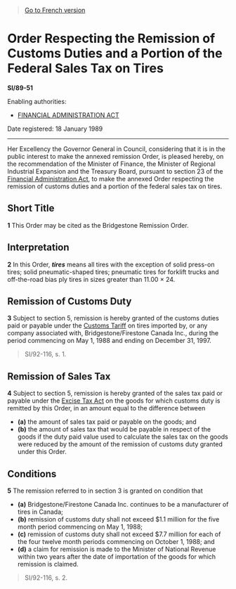 > [Go to French version](/fr/Règlements/Textes%20réglementaires/89/51.md)

# Order Respecting the Remission of Customs Duties and a Portion of the Federal Sales Tax on Tires

**SI/89-51**

Enabling authorities: 
- [FINANCIAL ADMINISTRATION ACT](/en/Acts/Revised%20Statutes%20of%20Canada/F/F-11.md)

Date registered: 18 January 1989

----------

Her Excellency the Governor General in Council, considering that it is in the public interest to make the annexed remission Order, is pleased hereby, on the recommendation of the Minister of Finance, the Minister of Regional Industrial Expansion and the Treasury Board, pursuant to section 23 of the [Financial Administration Act](/en/Acts/Revised%20Statutes%20of%20Canada/F/F-11.md), to make the annexed Order respecting the remission of customs duties and a portion of the federal sales tax on tires.




## Short Title


**1** This Order may be cited as the Bridgestone Remission Order.




## Interpretation


**2** In this Order, ***tires*** means all tires with the exception of solid press-on tires; solid pneumatic-shaped tires; pneumatic tires for forklift trucks and off-the-road bias ply tires in sizes greater than 11.00 × 24.




## Remission of Customs Duty


**3** Subject to section 5, remission is hereby granted of the customs duties paid or payable under the [Customs Tariff](/en/Acts/Statutes%20of%20Canada/1997/c.%2036.md) on tires imported by, or any company associated with, Bridgestone/Firestone Canada Inc., during the period commencing on May 1, 1988 and ending on December 31, 1997.
> SI/92-116, s. 1.





## Remission of Sales Tax


**4** Subject to section 5, remission is hereby granted of the sales tax paid or payable under the [Excise Tax Act](/en/Acts/Revised%20Statutes%20of%20Canada/E/E-15.md) on the goods for which customs duty is remitted by this Order, in an amount equal to the difference between
- **(a)** the amount of sales tax paid or payable on the goods; and
- **(b)** the amount of sales tax that would be payable in respect of the goods if the duty paid value used to calculate the sales tax on the goods were reduced by the amount of the remission of customs duty granted under this Order.




## Conditions


**5** The remission referred to in section 3 is granted on condition that
- **(a)** Bridgestone/Firestone Canada Inc. continues to be a manufacturer of tires in Canada;
- **(b)** remission of customs duty shall not exceed $1.1 million for the five month period commencing on May 1, 1988;
- **(c)** remission of customs duty shall not exceed $7.7 million for each of the four twelve month periods commencing on October 1, 1988; and
- **(d)** a claim for remission is made to the Minister of National Revenue within two years after the date of importation of the goods for which remission is claimed.
> SI/92-116, s. 2.



